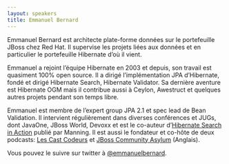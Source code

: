 ```yaml
---
layout: speakers
title: Emmanuel Bernard 
---
```

Emmanuel Bernard est architecte plate-forme données sur le portefeuille JBoss chez Red Hat. Il supervise les projets liées aux données et en particulier le portefeuille Hibernate d’où il vient.

Emmanuel a rejoint l’équipe Hibernate en 2003 et depuis, son travail est quasiment 100% open source. Il a dirigé l’implémentation JPA d’Hibernate, fondé et dirigé Hibernate Search, Hibernate Validator. Sa dernière aventure est Hibernate OGM mais il contribue aussi à Ceylon, Awestruct et quelques autres projets pendant son temps libre.

Emmanuel est membre de l’expert group JPA 2.1 et spec lead de Bean Validation. Il intervient régulièrement dans diverses conférences et JUGs, dont JavaOne, JBoss World, Devoxx et est le co-auteur d’[Hibernate Search in Action](http://emmanuelbernard.com/books/hsia/) publié par Manning. Il est aussi le fondateur et co-hôte de deux podcasts: [Les Cast Codeurs](http://lescastcodeurs.com/) et [JBoss Community Asylum](http://asylum.jboss.org/) (Anglais).

Vous pouvez le suivre sur twitter à [@emmanuelbernard](http://twitter.com/emmanuelbernard).
